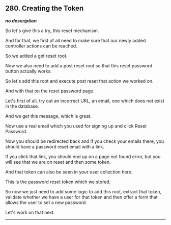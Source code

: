 ## 280. Creating the Token

<strong><em>no description</em></strong>

So let's give this a try, this reset mechanism. 

And for that, we first of all need to make sure that our newly added controller
actions can be reached. 

So we added a get reset root. 

Now we also need to add a post reset root so that this reset password button
actually works. 

So let's add this root and execute post reset that action we worked on. 

And with that on the reset password page. 

Let's first of all, try out an incorrect URL, an email, one which does not exist
in the database. 

And we get this message, which is great. 

Now use a real email which you used for signing up and click Reset Password. 

Now you should be redirected back and if you check your emails there, you should
have a password reset email with a link. 

If you click that link, you should end up on a page not found error, but you
will see that we are on reset and then some token. 

And that token can also be seen in your user collection here. 

This is the password reset token which we stored. 

So now we just need to add some logic to add this root, extract that token,
validate whether we have a user for that token and then offer a form that allows
the user to set a new password. 

Let's work on that next. 

---